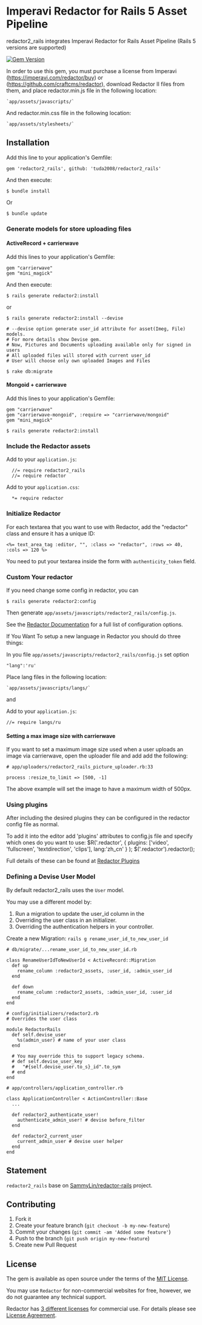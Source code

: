 # Imperavi Redactor for Rails 5 Asset Pipeline 

redactor2_rails integrates Imperavi Redactor for Rails Asset Pipeline (Rails 5 versions are supported)

[![Gem Version](https://badge.fury.io/rb/redactor2_rails.svg)](https://badge.fury.io/rb/redactor2_rails)

In order to use this gem, you must purchase a license from Imperavi 
(https://imperavi.com/redactor/buy) or (https://github.com/craftcms/redactor), download Redactor II files from them, 
and place redactor.min.js file in the following location:

    `app/assets/javascripts/`
    
And redactor.min.css file in the following location:

    `app/assets/stylesheets/`

## Installation

Add this line to your application's Gemfile:

    gem 'redactor2_rails', github: 'tuda2008/redactor2_rails'

And then execute:

    $ bundle install

Or 

    $ bundle update

### Generate models for store uploading files

#### ActiveRecord + carrierwave
Add this lines to your application's Gemfile:

    gem "carrierwave"
    gem "mini_magick"

And then execute:
    
    $ rails generate redactor2:install

or

    $ rails generate redactor2:install --devise

    # --devise option generate user_id attribute for asset(Imeg, File) models. 
    # For more details show Devise gem.
    # Now, Pictures and Documents uploading available only for signed in users
    # All uploaded files will stored with current user_id
    # User will choose only own uploaded Images and Files

    $ rake db:migrate

#### Mongoid + carrierwave
Add this lines to your application's Gemfile:

    gem "carrierwave"
    gem "carrierwave-mongoid", :require => "carrierwave/mongoid"
    gem "mini_magick"

    $ rails generate redactor2:install

### Include the Redactor assets

Add to your `application.js`:

      //= require redactor2_rails
      //= require redactor

Add to your `application.css`:

      *= require redactor

### Initialize Redactor

For each textarea that you want to use with Redactor, 
add the "redactor" class and ensure it has a unique ID:

    <%= text_area_tag :editor, "", :class => "redactor", :rows => 40, :cols => 120 %>
    
You need to put your textarea inside the form with `authenticity_token` field.

### Custom Your redactor

If you need change some config in redactor, you can

    $ rails generate redactor2:config

Then generate `app/assets/javascripts/redactor2_rails/config.js`.

See the [Redactor Documentation](http://imperavi.com/redactor/docs/settings/) for a full list of configuration options.


If You Want To setup a new language in Redactor you should do three things:

In you file `app/assets/javascripts/redactor2_rails/config.js` set option

    "lang":'ru'

Place lang files in the following location:
   
    `app/assets/javascripts/langs/`

and

Add to your `application.js`:

    //= require langs/ru

#### Setting a max image size with carrierwave

If you want to set a maximum image size used when a user uploads an image via carrierwave, open the uploader file and add add the following:

    # app/uploaders/redactor2_rails_picture_uploader.rb:33

    process :resize_to_limit => [500, -1]

The above example will set the image to have a maximum width of 500px.

### Using plugins

After including the desired plugins they can be configured in the redactor config file as normal.

To add it into the editor add 'plugins' attributes to config.js file and specify which ones do you want to use:
  $R('.redactor', { 
        plugins: ['video', 'fullscreen', 'textdirection', 'clips'],
        lang:'zh_cn' }
  );
  $('.redactor').redactor();

Full details of these can be found at [Redactor Plugins](http://imperavi.com/redactor/plugins/)

### Defining a Devise User Model

By default redactor2_rails uses the `User` model.

You may use a different model by:

1. Run a migration to update the user_id column in the
2. Overriding the user class in an initializer.
3. Overriding the authentication helpers in your controller.

Create a new Migration: `rails g rename_user_id_to_new_user_id`

    # db/migrate/...rename_user_id_to_new_user_id.rb

    class RenameUserIdToNewUserId < ActiveRecord::Migration
      def up
        rename_column :redactor2_assets, :user_id, :admin_user_id
      end

      def down
        rename_column :redactor2_assets, :admin_user_id, :user_id
      end
    end

    # config/initializers/redactor2.rb
    # Overrides the user class

    module RedactorRails
      def self.devise_user
        %s(admin_user) # name of your user class
      end

      # You may override this to support legacy schema.
      # def self.devise_user_key
      #   "#{self.devise_user.to_s}_id".to_sym
      # end
    end

    # app/controllers/application_controller.rb

    class ApplicationController < ActionController::Base
      ...

      def redactor2_authenticate_user!
        authenticate_admin_user! # devise before_filter
      end

      def redactor2_current_user
        current_admin_user # devise user helper
      end
    end

## Statement

`redactor2_rails` base on [SammyLin/redactor-rails](https://github.com/SammyLin/redactor-rails) project.


## Contributing

1. Fork it
2. Create your feature branch (`git checkout -b my-new-feature`)
3. Commit your changes (`git commit -am 'Added some feature'`)
4. Push to the branch (`git push origin my-new-feature`)
5. Create new Pull Request

## License

The gem is available as open source under the terms of the [MIT License](http://opensource.org/licenses/MIT).

You may use `Redactor` for non-commercial websites for free, however, we do not guarantee any technical support.

Redactor has [3 different licenses](http://imperavi.com/redactor/download/) for commercial use.
For details please see [License Agreement](http://imperavi.com/redactor/license/).
